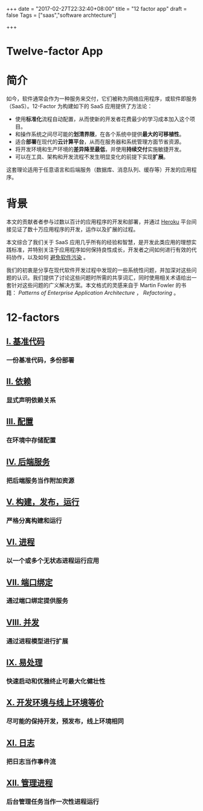 +++
date = "2017-02-27T22:32:40+08:00"
title = "12 factor app"
draft = false
Tags = ["saas","software archtecture"]

+++

# Twelve-factor App

# 简介

如今，软件通常会作为一种服务来交付，它们被称为网络应用程序，或软件即服务（SaaS）。12-Factor 为构建如下的 SaaS 应用提供了方法论：

- 使用**标准化**流程自动配置，从而使新的开发者花费最少的学习成本加入这个项目。
- 和操作系统之间尽可能的**划清界限**，在各个系统中提供**最大的可移植性**。
- 适合**部署**在现代的**云计算平台**，从而在服务器和系统管理方面节省资源。
- 将开发环境和生产环境的**差异降至最低**，并使用**持续交付**实施敏捷开发。
- 可以在工具、架构和开发流程不发生明显变化的前提下实现**扩展**。

这套理论适用于任意语言和后端服务（数据库、消息队列、缓存等）开发的应用程序。

# 背景

本文的贡献者者参与过数以百计的应用程序的开发和部署，并通过 [Heroku](http://www.heroku.com/) 平台间接见证了数十万应用程序的开发，运作以及扩展的过程。

本文综合了我们关于 SaaS 应用几乎所有的经验和智慧，是开发此类应用的理想实践标准，并特别关注于应用程序如何保持良性成长，开发者之间如何进行有效的代码协作，以及如何 [避免软件污染](http://blog.heroku.com/archives/2011/6/28/the_new_heroku_4_erosion_resistance_explicit_contracts/) 。

我们的初衷是分享在现代软件开发过程中发现的一些系统性问题，并加深对这些问题的认识。我们提供了讨论这些问题时所需的共享词汇，同时使用相关术语给出一套针对这些问题的广义解决方案。本文格式的灵感来自于 Martin Fowler 的书籍： *Patterns of Enterprise Application Architecture* ， *Refactoring* 。

# 12-factors

## [I. 基准代码](https://12factor.net/zh_cn/codebase)

### 一份基准代码，多份部署

## [II. 依赖](https://12factor.net/zh_cn/dependencies)

### 显式声明依赖关系

## [III. 配置](https://12factor.net/zh_cn/config)

### 在环境中存储配置

## [IV. 后端服务](https://12factor.net/zh_cn/backing-services)

### 把后端服务当作附加资源

## [V. 构建，发布，运行](https://12factor.net/zh_cn/build-release-run)

### 严格分离构建和运行

## [VI. 进程](https://12factor.net/zh_cn/processes)

### 以一个或多个无状态进程运行应用

## [VII. 端口绑定](https://12factor.net/zh_cn/port-binding)

### 通过端口绑定提供服务

## [VIII. 并发](https://12factor.net/zh_cn/concurrency)

### 通过进程模型进行扩展

## [IX. 易处理](https://12factor.net/zh_cn/disposability)

### 快速启动和优雅终止可最大化健壮性

## [X. 开发环境与线上环境等价](https://12factor.net/zh_cn/dev-prod-parity)

### 尽可能的保持开发，预发布，线上环境相同

## [XI. 日志](https://12factor.net/zh_cn/logs)

### 把日志当作事件流

## [XII. 管理进程](https://12factor.net/zh_cn/admin-processes)

### 后台管理任务当作一次性进程运行
